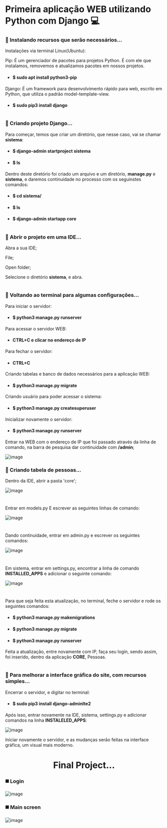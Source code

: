 # Primeira aplicação WEB utilizando Python com Django :computer:



### :large_blue_circle: Instalando recursos que serão necessários...

Instalações via terminal Linux(Ubuntu):

Pip: É um gerenciador de pacotes para projetos Python. É com ele que instalamos, removemos e atualizamos pacotes em nossos projetos.

- #### $ sudo apt install python3-pip

Django: É um framework para desenvolvimento rápido para web, escrito em Python, que utiliza o padrão model-template-view.

- #### $ sudo pip3 install django

#

### :large_blue_circle: Criando projeto Django...

Para começar, temos que criar um diretório, que nesse caso, vai se chamar **sistema**:

- #### $ django-admin startproject sistema

- #### $ ls

Dentro deste diretório foi criado um arquivo e um diretório,  **manage.py** e **sistema**, e daremos continuidade no processo com os seguinstes comandos:

- #### $ cd sistema/

- #### $ ls

- #### $ django-admin startapp core

#

### :large_blue_circle: Abrir o projeto em uma IDE...

Abra a sua IDE;

File;

Open folder;

Selecione o diretório **sistema**, e abra.

#

### :large_blue_circle: Voltando ao terminal para algumas configurações...

Para iniciar o servidor:

- #### $ python3 manage.py runserver	

Para acessar o servidor WEB:

- #### CTRL+C e clicar no endereço de IP

Para fechar o servidor:

- #### CTRL+C

Criando tabelas e banco de dados necessários para a aplicação WEB:

- #### $ python3 manage.py  migrate

Criando usuário para poder acessar o sistema:

- #### $ python3 manage.py createsuperuser

Inicializar novamente o servidor:

- #### $ python3 manage.py runserver

Entrar na WEB com o endereço de IP que foi passado através da linha de comando, na barra de pesquisa dar continuidade com **/admin**;

![image](https://user-images.githubusercontent.com/98665008/160518323-7bd03a22-7415-4e3e-b3f9-b5bbbf0cc6b3.png)

### :large_blue_circle: Criando tabela de pessoas...

Dentro da IDE, abrir a pasta 'core';

![image](https://user-images.githubusercontent.com/98665008/160518384-1a4321c4-0e4f-4b02-9814-432cf609b352.png)

#

Entrar em models.py
E escrever as seguintes linhas de comando:

![image](https://user-images.githubusercontent.com/98665008/160518429-0f56e9df-f9d8-4bb5-a809-ef34de165884.png)

#

Dando continuidade, entrar em admin.py e escrever os seguintes comandos:

![image](https://user-images.githubusercontent.com/98665008/160518474-9dd36953-a771-4dbb-b947-6eea2aff9ef8.png)

#

Em sistema, entrar em settings.py, encontrar a linha de comando **INSTALLED_APPS** e adicionar o seguinte comando:

![image](https://user-images.githubusercontent.com/98665008/160518570-18ea3c08-5c07-4932-845e-cebd209342a9.png)

#

Para que seja feita esta atualização, no terminal, feche o servidor e rode os seguintes comandos:

- #### $ python3 manage.py makemigrations

- #### $ python3 manage.py migrate

- #### $ python3 manage.py runserver

Feita a atualização, entre novamente com IP, faça seu login,  sendo assim, foi inserido, dentro da aplicação **CORE**, Pessoas.

#

### :large_blue_circle: Para melhorar a interface gráfica do site, com recursos simples...

Encerrar o servidor, e digitar no terminal:

- #### $ sudo pip3 install django-adminlte2

Após isso, entrar novamente na IDE, sistema, settings.py e adicionar comandos na linha **INSTALELED_APPS**:

![image](https://user-images.githubusercontent.com/98665008/160518629-cffccc3e-9c7b-46c6-a1ac-3924d3f53b78.png)



Iniciar novamente o servidor, e as mudanças serão feitas na interface gráfica, um visual mais moderno.

### <h1 align="center"> Final Project... </h1>

### :black_medium_square: Login

![image](https://user-images.githubusercontent.com/98665008/170565117-85afc414-1aa5-40f6-88a5-f17d7f4045c6.png)

### :black_medium_square: Main screen

![image](https://user-images.githubusercontent.com/98665008/170565576-5cbf2964-dba8-4bf3-bba3-3db0c83aaff3.png)
